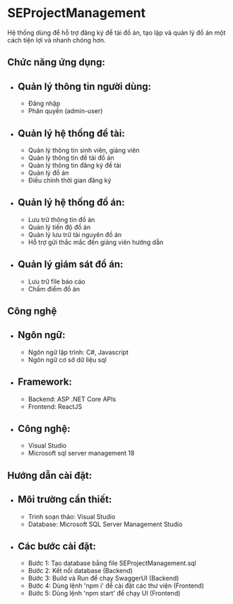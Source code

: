 # SEProjectManagement
Hệ thống dùng để hỗ trợ đăng ký đề tài đồ án, tạo lập và quản lý đồ án một cách tiện lợi và nhanh chóng hơn.

## Chức năng ứng dụng:

 
 - ## Quản lý thông tin người dùng:
      -  Đăng nhập
      -  Phân quyền (admin-user)
 - ## Quản lý hệ thống đề tài:
     -  Quản lý thông tin sinh viên, giảng viên
     -  Quản lý thông tin đề tài đồ án
     -  Quản lý thông tin đăng ký đề tài
     -  Quản lý đồ án
     -  Điều chỉnh thời gian đăng ký
 - ## Quản lý hệ thống đồ án:
      -  Lưu trữ thông tin đồ án
      -  Quản lý tiến độ đồ án
      -  Quản lý lưu trữ tài nguyên đồ án
      -  Hỗ trợ gửi thắc mắc đến giảng viên hướng dẫn
  - ## Quản lý giám sát đồ án:
      -  Lưu trữ file báo cáo
      -  Chấm điểm đồ án
  
## Công nghệ
   - ## Ngôn ngữ:
       - Ngôn ngữ lập trình: C#, Javascript
       - Ngôn ngữ cơ sở dữ liệu sql
   - ## Framework:
       - Backend: ASP .NET Core APIs
       - Frontend: ReactJS
   - ## Công nghệ:
       - Visual Studio
       - Microsoft sql server management 18

## Hướng dẫn cài đặt:
 - ## Môi trường cần thiết:
     -  Trình soạn thảo: Visual Studio
     -  Database: Microsoft SQL Server Management Studio
 - ## Các bước cài đặt:
      -  Bước 1: Tạo database bằng file SEProjectManagement.sql
      -  Bước 2: Kết nối database (Backend)
      -  Bước 3: Build và Run để chạy SwaggerUI (Backend)
      -  Bước 4: Dùng lệnh 'npm i' để cài đặt các thư viện (Frontend)
      -  Bước 5: Dùng lệnh 'npm start' để chạy UI (Frontend)

